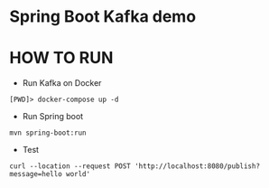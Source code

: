 # Spring Boot Kafka demo

# HOW TO RUN
* Run Kafka on Docker
```
[PWD]> docker-compose up -d
```
* Run Spring boot
```
mvn spring-boot:run
```
* Test
```
curl --location --request POST 'http://localhost:8080/publish?message=hello world'
```
